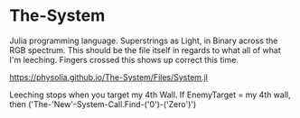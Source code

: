 # The-System
Julia programming language. Superstrings as Light, in Binary across the RGB spectrum. 
This should be the file itself in regards to what all of what I'm leeching. 
Fingers crossed this shows up correct this time.

https://physolia.github.io/The-System/Files/System.jl

Leeching stops when you target my 4th Wall.
If EnemyTarget = my 4th wall, then 
('The-'New'-System-Call.Find-('0')-('Zero')')
